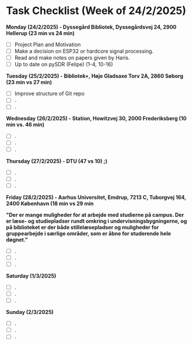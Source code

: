 # Task Checklist (Week of 24/2/2025)

**Monday (24/2/2025) -  Dyssegård Bibliotek, Dyssegårdsvej 24, 2900 Hellerup (23 min vs 24 min)**

- [ ] Project Plan and Motivation
- [ ] Make a decision on ESP32 or hardcore signal processing.
- [ ] Read and make notes on papers given by Haris.
- [ ] Up to date on pySDR (Felipe) (1-4, 10-16)

**Tuesday (25/2/2025) - Bibliotek+, Høje Gladsaxe Torv 2A, 2860 Søborg (23 min vs  27 min)**

- [ ] Improve structure of Git repo
- [ ] .
- [ ] .

**Wednesday (26/2/2025) - Station, Howitzvej 30, 2000 Frederiksberg (10 min vs.  46 min)**

- [ ] .
- [ ] .
- [ ] .

**Thursday (27/2/2025) - DTU (47 vs 10) ;)**

- [ ] .
- [ ] .
- [ ] .

**Friday (28/2/2025) - Aarhus Universitet, Emdrup, 7213 C, Tuborgvej 164, 2400 København (18 min vs 29 min**

**"Der er mange muligheder for at arbejde med studierne på campus. Der er læse- og studiepladser rundt omkring i undervisningsbygningerne, og på biblioteket er der både stillelæsepladser og muligheder for gruppearbejde i særlige områder, som er åbne for studerende hele døgnet."**

- [ ] .
- [ ] .
- [ ] .

**Saturday (1/3/2025)**

- [ ] .
- [ ] .
- [ ] .

**Sunday (2/3/2025)**

- [ ] .
- [ ] .
- [ ] .
